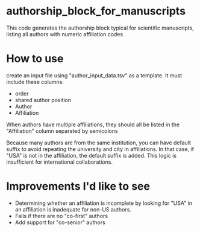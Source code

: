 # authorship_block_for_manuscripts
This code generates the authorship block typical for scientific manuscripts, listing all authors with numeric affiliation codes

# How to use
create an input file using "author_input_data.tsv" as a template. It must include these columns:

* order
* shared author position	
* Author	
* Affiliation

When authors have multiple affiliations, they should all be listed in the "Affiliation" column separated by semicolons 

Because many authors are from the same institution, you can have default suffix to avoid repeating the university and city in affiliations. In that case, if "USA" is not in the affiliation, the default suffix is added. This logic is insufficient for international collaborations.


# Improvements I'd like to see 
- Determining whether an affiliation is incomplete by looking for "USA" in an affiliation is inadequate for non-US authors. 
- Fails if there are no "co-first" authors
- Add support for "co-senior" authors

